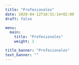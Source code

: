 ```yaml
---
title: "Profesionales"
date: 2020-04-12T18:51:14+02:00
draft: false

menu:
  main:
    title: "Profesionales"
    weight: 1

title_banner: "Profesionales"
text_banner: "" 
---
```


